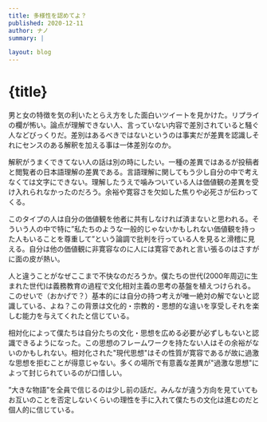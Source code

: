 ```yaml
---
title: 多様性を認めてよ？
published: 2020-12-11
author: ナノ
summary: |

layout: blog
---
```


# {title}

男と女の特徴を気の利いたとらえ方をした面白いツイートを見かけた。リプライの欄が怖い。論点が理解できない人、言っていない内容で差別されていると騒ぐ人などびっくりだ。差別はあるべきではないというのは事実だが差異を認識しそれにセンスのある解釈を加える事は一体差別なのか。

解釈がうまくできてない人の話は別の時にしたい。一種の差異ではあるが投稿者と閲覧者の日本語理解の差異である。言語理解に関してもう少し自分の中で考えなくては文字にできない。理解したうえで噛みついている人は価値観の差異を受け入れられなかったのだろう。余裕や寛容さを欠如した焦りや必死さが伝わってくる。

このタイプの人は自分の価値観を他者に共有しなければ済まないと思われる。そういう人の中で特に”私たちのような一般的じゃないかもしれない価値観を持った人もいることを尊重して”という論調で批判を行っている人を見ると滑稽に見える。自分は他の価値観に非寛容なのに人には寛容であれと言い張るのはさすがに面の皮が熱い。

人と違うことがなぜここまで不快なのだろうか。僕たちの世代(2000年周辺に生まれた世代)は義務教育の過程で文化相対主義の思考の基盤を植えつけられる。このせいで（おかげで？）基本的には自分の持つ考えが唯一絶対の解でないと認識している、よね？この背景は文化的・宗教的・思想的な違いを享受しそれを楽しむ能力を与えてくれたと信じている。

相対化によって僕たちは自分たちの文化・思想を広める必要が必ずしもないと認識できるようになった。この思想のフレームワークを持たない人はその余裕がないのかもしれない。相対化された"現代思想"はその性質が寛容であるが故に過激な思想を拒むことが得意じゃない。多くの場所で有意義な差異が"過激な思想"によって封じられているのが口惜しい。

”大きな物語”を全員で信じるのは少し前の話だ。みんなが違う方向を見ていてもお互いのことを否定しないくらいの理性を手に入れて僕たちの文化は進むのだと個人的に信じている。
